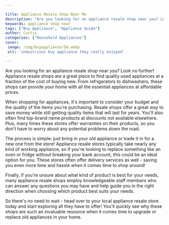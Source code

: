```yaml
---

title: Appliance Resale Shop Near Me
description: "Are you looking for an appliance resale shop near you? Look no further! Appliance resale shops are a great place to find quality u...learn more about it now"
keywords: appliance shop near
tags: ["Buy Appliance", "Appliance Guide"]
author: Curtis
categories: ["Household Appliances"]
cover: 
 image: /img/buyappliance/58.webp
 alt: 'industrious buy appliance they really enjoyed'

---
```


Are you looking for an appliance resale shop near you? Look no further! Appliance resale shops are a great place to find quality used appliances at a fraction of the cost of buying new. From refrigerators to dishwashers, these shops can provide your home with all the essential appliances at affordable prices.

When shopping for appliances, it's important to consider your budget and the quality of the items you're purchasing. Resale shops offer a great way to save money while still getting quality items that will last for years. You'll also often find top-brand name products at discounts not available elsewhere. Plus, many times these stores offer warranties on their products, so you don't have to worry about any potential problems down the road.

The process is simple: just bring in your old appliance or trade it in for a new one from the store! Appliance resale stores typically take nearly any kind of working appliance, so if you're looking to replace something like an oven or fridge without breaking your bank account, this could be an ideal option for you. These stores often offer delivery services as well - saving you even more time and hassle when it comes time to shop around! 

Finally, if you're unsure about what kind of product is best for your needs, many appliance resale shops employ knowledgeable staff members who can answer any questions you may have and help guide you in the right direction when choosing which product best suits your needs. 

So there's no need to wait - head over to your local appliance resale store today and start exploring all they have to offer! You'll quickly see why these shops are such an invaluable resource when it comes time to upgrade or replace old appliances in your home.
